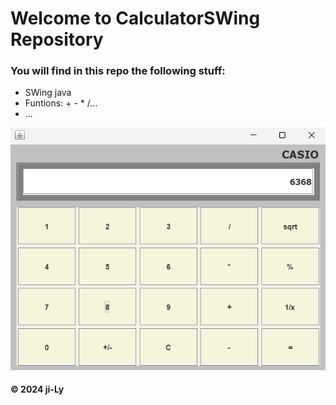 
# Welcome to CalculatorSWing Repository
### You will find in this repo the following stuff:
* SWing java
* Funtions:  + - * /...
* ...

![Calculator](./caculator.png)

#### © 2024 ji-Ly
